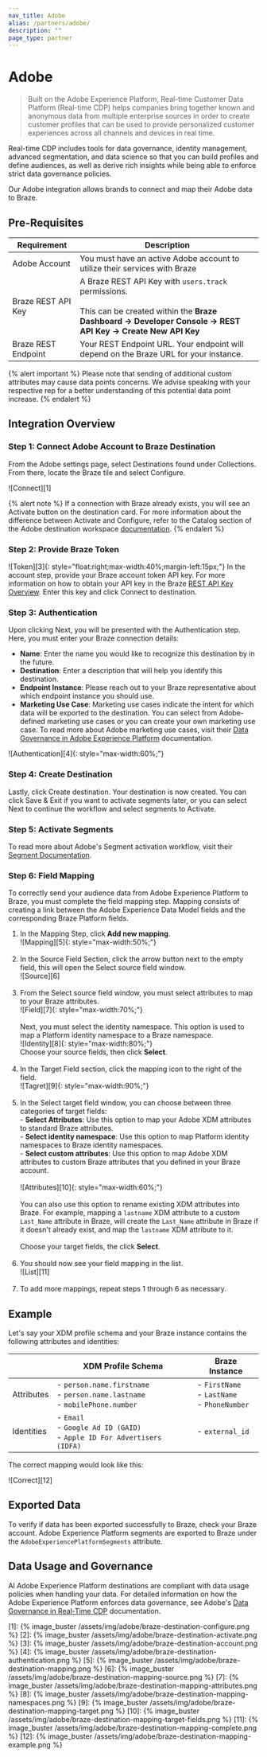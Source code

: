 ```yaml
---
nav_title: Adobe
alias: /partners/adobe/
description: ""
page_type: partner
---
```


# Adobe

> Built on the Adobe Experience Platform, Real-time Customer Data Platform (Real-time CDP) helps companies bring together known and anonymous data from multiple enterprise sources in order to create customer profiles that can be used to provide personalized customer experiences across all channels and devices in real time.

Real-time CDP includes tools for data governance, identity management, advanced segmentation, and data science so that you can build profiles and define audiences, as well as derive rich insights while being able to enforce strict data governance policies.

Our Adobe integration allows brands to connect and map their Adobe data to Braze. 

## Pre-Requisites

| Requirement | Description |
| ----------- | ----------- |
| Adobe Account | You must have an active Adobe account to utilize their services with Braze |
| Braze REST API Key | A Braze REST API Key with `users.track` permissions. <br><br> This can be created within the __Braze Dashboard -> Developer Console -> REST API Key -> Create New API Key__ |
| Braze REST Endpoint | Your REST Endpoint URL. Your endpoint will depend on the Braze URL for your instance. |

{% alert important %}
Please note that sending of additional custom attributes may cause data points concerns. We advise speaking with your respective rep for a better understanding of this potential data point increase.
{% endalert %}


## Integration Overview

### Step 1: Connect Adobe Account to Braze Destination

From the Adobe settings page, select Destinations found under Collections. From there, locate the Braze tile and select Configure. 

![Connect][1]

{% alert note %}
If a connection with Braze already exists, you will see an Activate button on the destination card. For more information about the difference between Activate and Configure, refer to the Catalog section of the Adobe destination workspace [documentation](https://experienceleague.adobe.com/docs/experience-platform/rtcdp/destinations/destinations-interface/destinations-workspace.html?lang=en#catalog).
{% endalert %}

### Step 2: Provide Braze Token
![Token][3]{: style="float:right;max-width:40%;margin-left:15px;"}
In the account step, provide your Braze account token API key. For more information on how to obtain your API key in the Braze [REST API Key Overview](https://www.braze.com/docs/api/api_key/). Enter this key and click Connect to destination.

### Step 3: Authentication

Upon clicking Next, you will be presented with the Authentication step. Here, you must enter your Braze connection details:
- __Name__: Enter the name you would like to recognize this destination by in the future.
- __Destination__: Enter a description that will help you identify this destination.
- __Endpoint Instance__: Please reach out to your Braze representative about which endpoint instance you should use. 
- __Marketing Use Case__: Marketing use cases indicate the intent for which data will be exported to the destination. You can select from Adobe-defined marketing use cases or you can create your own marketing use case. To read more about Adobe marketing use cases, visit their [Data Governance in Adobe Experience Platform](https://experienceleague.adobe.com/docs/experience-platform/rtcdp/privacy/data-governance-overview.html?lang=en#destinations) documentation.

![Authentication][4]{: style="max-width:60%;"}

### Step 4: Create Destination
Lastly, click Create destination. Your destination is now created. You can click Save & Exit if you want to activate segments later, or you can select Next to continue the workflow and select segments to Activate. 

### Step 5: Activate Segments

To read more about Adobe's Segment activation workflow, visit their [Segment Documentation]().

### Step 6: Field Mapping

To correctly send your audience data from Adobe Experience Platform to Braze, you must complete the field mapping step. Mapping consists of creating a link between the Adobe Experience Data Model fields and the corresponding Braze Platform fields.

1. In the Mapping Step, click __Add new mapping__.<br>![Mapping][5]{: style="max-width:50%;"}<br><br>
2. In the Source Field Section, click the arrow button next to the empty field, this will open the Select source field window.<br>![Source][6]<br><br>
3. From the Select source field window, you must select attributes to map to your Braze attributes. <br>![Field][7]{: style="max-width:70%;"}<br><br>Next, you must select the identity namespace. This option is used to map a Platform identity namespace to a Braze namespace.<br>![Identity][8]{: style="max-width:80%;"}<br> Choose your source fields, then click __Select__.<br><br>
4. In the Target Field section, click the mapping icon to the right of the field.<br>![Tagret][9]{: style="max-width:90%;"} <br><br>
5. In the Select target field window, you can choose between three categories of target fields:<br>- __Select Attributes__: Use this option to map your Adobe XDM attributes to standard Braze attributes.<br>- __Select identity namespace__: Use this option to map Platform identity namespaces to Braze identity namespaces.<br>- __Select custom attributes__: Use this option to map Adobe XDM attributes to custom Braze attributes that you defined in your Braze account. <br><br>![Attributes][10]{: style="max-width:60%;"}<br><br> You can also use this option to rename existing XDM attributes into Braze. For example, mapping a `lastname` XDM attribute to a custom `Last_Name` attribute in Braze, will create the `Last_Name` attribute in Braze if it doesn't already exist, and map the `lastname` XDM attribute to it.<br><br> Choose your target fields, the click __Select__.<br><br>
6. You should now see your field mapping in the list.<br>![List][11]<br><br>
7. To add more mappings, repeat steps 1 through 6 as necessary. 

## Example

Let's say your XDM profile schema and your Braze instance contains the following attributes and identities:

|     | XDM Profile Schema | Braze Instance |
| --- | ------------------ | -------------- |
| Attributes | - `person.name.firstname`<br>- `person.name.lastname`<br>- `mobilePhone.number`| - `FirstName`<br>- `LastName`<br>- `PhoneNumber`|
| Identities | - `Email`<br>- `Google Ad ID (GAID)`<br>- `Apple ID For Advertisers (IDFA)` | - `external_id` |

The correct mapping would look like this:

![Correct][12]

## Exported Data
To verify if data has been exported successfully to Braze, check your Braze account. Adobe Experience Platform segments are exported to Braze under the `AdobeExperiencePlatformSegments` attribute.

## Data Usage and Governance
Al Adobe Experience Platform destinations are compliant with data usage policies when handling your data. For detailed information on how the Adobe Experience Platform enforces data governance, see Adobe's [Data Governance in Real-Time CDP](https://experienceleague.adobe.com/docs/experience-platform/rtcdp/privacy/data-governance-overview.html?lang=en) documentation. 

[1]: {% image_buster /assets/img/adobe/braze-destination-configure.png %} 
[2]: {% image_buster /assets/img/adobe/braze-destination-activate.png %} 
[3]: {% image_buster /assets/img/adobe/braze-destination-account.png %}
[4]: {% image_buster /assets/img/adobe/braze-destination-authentication.png %}
[5]: {% image_buster /assets/img/adobe/braze-destination-mapping.png %} 
[6]: {% image_buster /assets/img/adobe/braze-destination-mapping-source.png %} 
[7]: {% image_buster /assets/img/adobe/braze-destination-mapping-attributes.png %} 
[8]: {% image_buster /assets/img/adobe/braze-destination-mapping-namespaces.png %} 
[9]: {% image_buster /assets/img/adobe/braze-destination-mapping-target.png %} 
[10]: {% image_buster /assets/img/adobe/braze-destination-mapping-target-fields.png %} 
[11]: {% image_buster /assets/img/adobe/braze-destination-mapping-complete.png %} 
[12]: {% image_buster /assets/img/adobe/braze-destination-mapping-example.png %} 